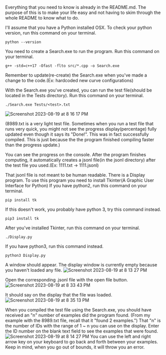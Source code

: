Everything that you need to know is already in the README.md. The purpose of this is to make your life easy and not having to skim through the whole README to know what to do.

I'll assume that you have a Python installed OSX.
To check your python version, run this command on your terminal.
```
python --version
```

You need to create a Search.exe to run the program.
Run this command on your terminal.

```
g++ -std=c++17 -Ofast -flto src/*.cpp -o Search.exe
```

Remember to update(re-create) the Search.exe when you've made a change to the code.(Ex: hardcoded new curve configurations)

With the Search.exe you've created, you can run the test file(should be located in the Tests directory).
Run this command on your terminal.

```
./Search.exe Tests/<test>.txt
```
![Screenshot 2023-08-19 at 8 16 17 PM](https://github.com/M1nJun/SummerResearch23/assets/125623542/8f39a504-41c7-4d66-b404-8d3d2293a1c3)

(8989.txt is a very light test file. Sometimes when you run a test file that runs very quick, you might not see the progress display(percentage) fully updated even though it says its "Done!". This was in fact successfully compiled. This is just because the the program finished compiling faster than the progress update.)

You can see the progress on the console. After the program finishes computing, it automatically creates a jsonl file(in the jsonl directory) after the test file you used.(Ex: 1111.txt -> 1111.jsonl)

That jsonl file is not meant to be human readable. There is a Display program. To use this program you need to install Tkinter(A Graphic User Interface for Python)
If you have python2, run this command on your terminal.
```
pip install tk
```
If this doesn't work, you probably have python 3, try this command instead.
```
pip3 install tk
```

After you've installed Tkinter, run this command on your terminal.
```
./Display.py
```
If you have python3, run this command instead.
```
python3 Display.py
```
A window should appear. The display window is currently empty because you haven't loaded any file.
![Screenshot 2023-08-19 at 8 13 27 PM](https://github.com/M1nJun/SummerResearch23/assets/125623542/e2376f5b-3c09-43d3-a688-f996271b6654)

Open the corresponding .jsonl file with the open file button.
![Screenshot 2023-08-19 at 8 33 43 PM](https://github.com/M1nJun/SummerResearch23/assets/125623542/6d0e6ab1-211f-45d5-8c97-be2749629dc1)

It should say on the display that the file was loaded.
![Screenshot 2023-08-19 at 8 35 13 PM](https://github.com/M1nJun/SummerResearch23/assets/125623542/0a59ca2e-560e-426b-b3bd-8e80f3a73599)


When you compiled the test file using the Search.exe, you should have received an "n" number of examples did the program found.
(From my example with the 8989.txt file, recall that it "found 2 examples.")
That "n" is the number of IDs with the range of 1 ~ n you can use on the display.
Enter the ID number on the blank text field to see the examples that were found.
![Screenshot 2023-08-19 at 8 14 27 PM](https://github.com/M1nJun/SummerResearch23/assets/125623542/dfee853b-6893-4098-8226-251482ef2b8d)
You can use the left and right arrow key on your keyboard to go back and forth between your examples. Keep in mind, when you go out of bounds, it will throw you an error.
